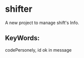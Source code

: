 # shifter

A new  project to manage shift's Info.

## KeyWords:
codePersonely, id
ok in message

##
 